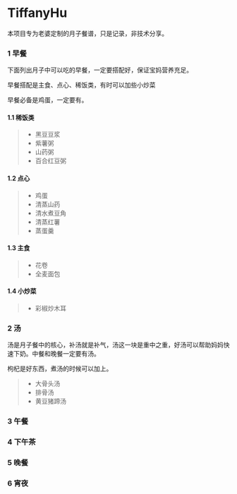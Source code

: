 # TiffanyHu
本项目专为老婆定制的月子餐谱，只是记录，非技术分享。

### 1 早餐
下面列出月子中可以吃的早餐，一定要搭配好，保证宝妈营养充足。

早餐搭配是主食、点心、稀饭类，有时可以加些小炒菜

早餐必备是鸡蛋，一定要有。

#### 1.1 稀饭类
> * 黑豆豆浆
> * 紫薯粥
> * 山药粥
> * 百合红豆粥

#### 1.2 点心
> * 鸡蛋
> * 清蒸山药
> * 清水煮豆角
> * 清蒸红薯
> * 蒸蛋羹

#### 1.3 主食
> * 花卷
> * 全麦面包

#### 1.4 小炒菜
> * 彩椒炒木耳


### 2 汤
汤是月子餐中的核心，补汤就是补气，汤这一块是重中之重，好汤可以帮助妈妈快速下奶。中餐和晚餐一定要有汤。

枸杞是好东西，煮汤的时候可以加上。

> * 大骨头汤
> * 排骨汤
> * 黄豆猪蹄汤

### 3 午餐
### 4 下午茶
### 5 晚餐
### 6 宵夜
